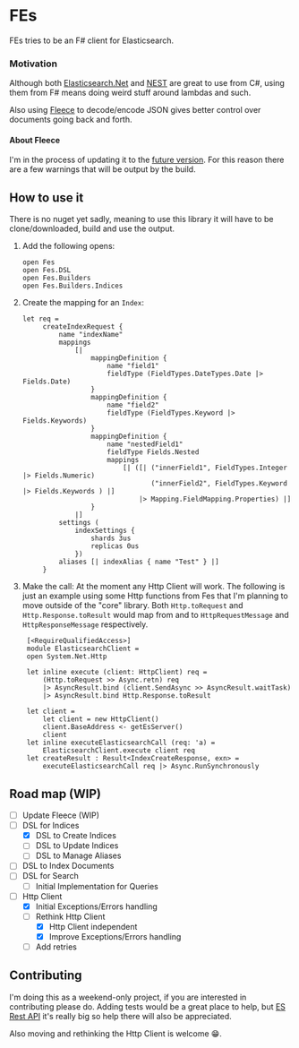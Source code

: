 # FEs

FEs tries to be an F# client for Elasticsearch.

### Motivation

Although
both [Elasticsearch.Net](https://www.elastic.co/guide/en/elasticsearch/client/net-api/current/elasticsearch-net.html)
and [NEST](https://www.elastic.co/guide/en/elasticsearch/client/net-api/current/nest.html) are great to use from C#,
using them from F# means doing weird stuff around lambdas and such.

Also using [Fleece](https://github.com/fsprojects/fleece) to decode/encode JSON gives better control over documents
going back and forth.

#### About Fleece

I'm in the process of updating it to the [future version](https://github.com/fsprojects/Fleece/tree/gusty/redesign). For
this reason there are a few warnings that will be output by the build.

## How to use it

There is no nuget yet sadly, meaning to use this library it will have to be clone/downloaded, build and use the output.

1. Add the following opens:
   ```f#
   open Fes
   open Fes.DSL
   open Fes.Builders
   open Fes.Builders.Indices
   ```
2. Create the mapping for an `Index`:
   ```f#
   let req =
        createIndexRequest {
            name "indexName"
            mappings
                [|
                    mappingDefinition {
                        name "field1"
                        fieldType (FieldTypes.DateTypes.Date |> Fields.Date)
                    }
                    mappingDefinition {
                        name "field2"
                        fieldType (FieldTypes.Keyword |> Fields.Keywords)
                    }
                    mappingDefinition {
                        name "nestedField1"
                        fieldType Fields.Nested
                        mappings
                            [| ([| ("innerField1", FieldTypes.Integer |> Fields.Numeric)
                                   ("innerField2", FieldTypes.Keyword |> Fields.Keywords ) |]
                                |> Mapping.FieldMapping.Properties) |]
                    }
                |]
            settings (
                indexSettings {
                    shards 3us
                    replicas 0us
                })
            aliases [| indexAlias { name "Test" } |]
        }
   ```
4. Make the call:
   At the moment any Http Client will work. The following is just an example using some Http functions from Fes that I'm
   planning to move outside of the "core" library. Both `Http.toRequest` and `Http.Response.toResult` would map from and
   to `HttpRequestMessage` and `HttpResponseMessage` respectively.

   ```f#
    [<RequireQualifiedAccess>]
    module ElasticsearchClient =
    open System.Net.Http
   
    let inline execute (client: HttpClient) req =
        (Http.toRequest >> Async.retn) req
        |> AsyncResult.bind (client.SendAsync >> AsyncResult.waitTask)
        |> AsyncResult.bind Http.Response.toResult

    let client =
        let client = new HttpClient()
        client.BaseAddress <- getEsServer()
        client
    let inline executeElasticsearchCall (req: 'a) =
        ElasticsearchClient.execute client req
    let createResult : Result<IndexCreateResponse, exn> =
        executeElasticsearchCall req |> Async.RunSynchronously
   ```
## Road map (WIP)

- [ ] Update Fleece (WIP)
- [ ] DSL for Indices
  - [X] DSL to Create Indices
  - [ ] DSL to Update Indices
  - [ ] DSL to Manage Aliases
- [ ] DSL to Index Documents
- [ ] DSL for Search
  - [ ] Initial Implementation for Queries
- [ ] Http Client
  - [X] Initial Exceptions/Errors handling
  - [ ] Rethink Http Client
    - [X] Http Client independent
    - [X] Improve Exceptions/Errors handling
  - [ ] Add retries
 
## Contributing

I'm doing this as a weekend-only project, if you are interested in contributing please do. Adding tests would be a great
place to help, but [ES Rest API](https://www.elastic.co/guide/en/elasticsearch/reference/7.13/rest-apis.html) it's
really big so help there will also be appreciated.

Also moving and rethinking the Http Client is welcome 😁.
